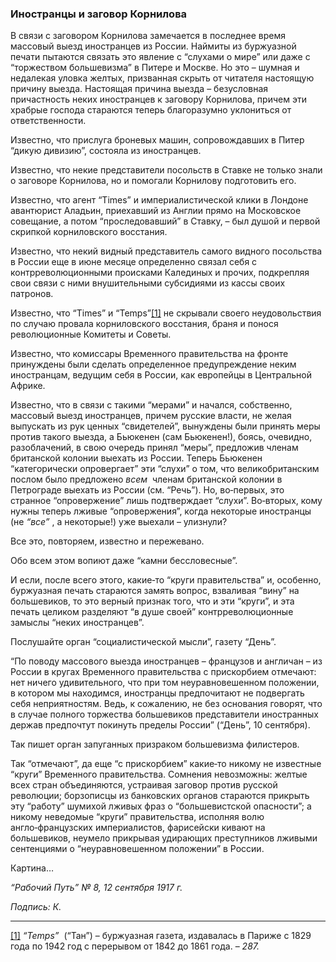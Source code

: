 ### Иностранцы и заговор Корнилова

В связи с заговором Корнилова замечается в последнее время массовый выезд иностранцев из России. Наймиты из буржуазной печати пытаются связать это явление с “слухами о мире” или даже с “торжеством большевизма” в Питере и Москве. Но это – шумная и недалекая уловка желтых, призванная скрыть от читателя настоящую причину выезда. Настоящая причина выезда – безусловная причастность неких иностранцев к заговору Корнилова, причем эти храбрые господа стараются теперь благоразумно уклониться от ответственности.

Известно, что прислуга броневых машин, сопровождавших в Питер “дикую дивизию”, состояла из иностранцев.

Известно, что некие представители посольств в Ставке не только знали о заговоре Корнилова, но и помогали Корнилову подготовить его.

Известно, что агент “Тimes” и империалистической клики в Лондоне авантюрист Аладьин, приехавший из Англии прямо на Московское совещание, а потом “проследовавший” в Ставку, – был душой и первой скрипкой корниловского восстания.

Известно, что некий видный представитель самого видного посольства в России еще в июне месяце определенно связал себя с контрреволюционными происками Калединых и прочих, подкрепляя свои связи с ними внушительными субсидиями из кассы своих патронов.

Известно, что “Times” и “Temps”[[1]](#_ftn1) не скрывали своего неудовольствия по случаю провала корниловского восстания, браня и понося революционные Комитеты и Советы.

Известно, что комиссары Временного правительства на фронте принуждены были сделать определенное предупреждение неким иностранцам, ведущим себя в России, как европейцы в Центральной Африке.

Известно, что в связи с такими “мерами” и начался, собственно, массовый выезд иностранцев, причем русские власти, не желая выпускать из рук ценных “свидетелей”, вынуждены были принять меры против такого выезда, а Бьюкенен (сам Бьюкенен!), боясь, очевидно, разоблачений, в свою очередь принял “меры”, предложив членам британской колонии выехать из России. Теперь Бьюкенен “категорически опровергает” эти “слухи” о том, что великобританским послом было предложено _всем_  членам британской колонии в Петрограде выехать из России (см. “Речь”). Но, во‑первых, это странное “опровержение” лишь подтверждает “слухи”. Во‑вторых, кому нужны теперь лживые “опровержения”, когда некоторые иностранцы (не _“все”_ , а некоторые!) уже выехали – улизнули?

Все это, повторяем, известно и пережевано.

Обо всем этом вопиют даже “камни бессловесные”.

И если, после всего этого, какие‑то “круги правительства” и, особенно, буржуазная печать стараются замять вопрос, взваливая “вину” на большевиков, то это верный признак того, что и эти “круги”, и эта печать целиком разделяют “в душе своей” контрреволюционные замыслы “неких иностранцев”.

Послушайте орган “социалистической мысли”, газету “День”.

“По поводу массового выезда иностранцев – французов и англичан – из России в кругах Временного правительства с прискорбием отмечают: нет ничего удивительного, что при том неуравновешенном положении, в котором мы находимся, иностранцы предпочитают не подвергать себя неприятностям. Ведь, к сожалению, не без основания говорят, что в случае полного торжества большевиков представители иностранных держав предпочтут покинуть пределы России” (“День”, 10 сентября).

Так пишет орган запуганных призраком большевизма филистеров.

Так “отмечают”, да еще “с прискорбием” какие‑то никому не известные “круги” Временного правительства. Сомнения невозможны: желтые всех стран объединяются, устраивая заговор против русской революции; борзописцы из банковских органов стараются прикрыть эту “работу” шумихой лживых фраз о “большевистской опасности”; а никому неведомые “круги” правительства, исполняя волю англо‑французских империалистов, фарисейски кивают на большевиков, неумело прикрывая удирающих преступников лживыми сентенциями о “неуравновешенном положении” в России.

Картина…

_“Рабочий Путь” №_ _8, 12 сентября 1917_ _г._

_Подпись: К._

  

---

[[1]](#_ftnref1) _“Теmps”_  (“Тан”) – буржуазная газета, издавалась в Париже с 1829 года по 1942 год с перерывом от 1842 до 1861 года. – _287._